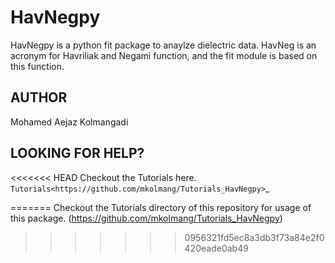 # HavNegpy

HavNegpy is a python fit package to anaylze dielectric data. 
HavNeg is an acronym for Havriliak and Negami function, and the fit module is based on this function.


## AUTHOR

Mohamed Aejaz Kolmangadi 

## LOOKING FOR HELP?

<<<<<<< HEAD
Checkout the Tutorials here. `Tutorials<https://github.com/mkolmang/Tutorials_HavNegpy>`_ 
 
=======
Checkout the Tutorials directory of this repository for usage of this package. (https://github.com/mkolmang/Tutorials_HavNegpy)
 
 
>>>>>>> 0956321fd5ec8a3db3f73a84e2f0420eade0ab49
